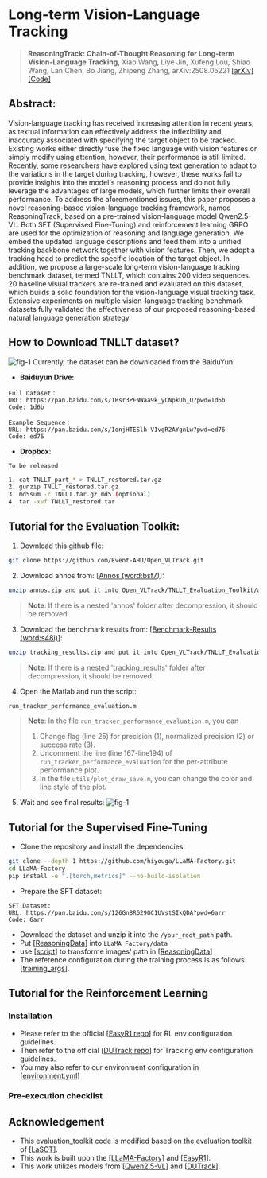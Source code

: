 # Long-term Vision-Language Tracking 


> **ReasoningTrack: Chain-of-Thought Reasoning for Long-term Vision-Language Tracking**, Xiao Wang, Liye Jin, Xufeng Lou, Shiao Wang, Lan Chen, Bo Jiang, Zhipeng Zhang, arXiv:2508.05221
[[arXiv]](https://arxiv.org/abs/2508.05221) 
[[Code]](https://github.com/Event-AHU/Open_VLTrack)
## Abstract: 
Vision-language tracking has received increasing attention in recent years, as textual information can effectively address the inflexibility and inaccuracy associated with specifying the target object to be tracked. Existing works either directly fuse the fixed language with vision features or simply modify using attention, however, their performance is still limited. Recently, some researchers have explored using text generation to adapt to the variations in the target during tracking, however, these works fail to provide insights into the model's reasoning process and do not fully leverage the advantages of large models, which further limits their overall performance. To address the aforementioned issues, this paper proposes a novel reasoning-based vision-language tracking framework, named ReasoningTrack, based on a pre-trained vision-language model Qwen2.5-VL. Both SFT (Supervised Fine-Tuning) and reinforcement learning GRPO are used for the optimization of reasoning and language generation. We embed the updated language descriptions and feed them into a unified tracking backbone network together with vision features. Then, we adopt a tracking head to predict the specific location of the target object. In addition, we propose a large-scale long-term vision-language tracking benchmark dataset, termed TNLLT, which contains 200 video sequences. 20 baseline visual trackers are re-trained and evaluated on this dataset, which builds a solid foundation for the vision-language visual tracking task. Extensive experiments on multiple vision-language tracking benchmark datasets fully validated the effectiveness of our proposed reasoning-based natural language generation strategy.

## How to Download TNLLT dataset? 
![fig-1](./figures/TNLLT_samples.png)
Currently, the dataset can be downloaded from the BaiduYun: 
* **Baiduyun Drive:**

```
Full Dataset：
URL: https://pan.baidu.com/s/1Bsr3PENWaa9k_yCNpkUh_Q?pwd=1d6b
Code: 1d6b 

Example Sequence：
URL: https://pan.baidu.com/s/1onjHTESlh-V1vgR2AYgnLw?pwd=ed76
Code: ed76 
```




* **Dropbox**: 
```
To be released
```
```bash
1. cat TNLLT_part_* > TNLLT_restored.tar.gz
2. gunzip TNLLT_restored.tar.gz
3. md5sum -c TNLLT.tar.gz.md5 (optional)
4. tar -xvf TNLLT_restored.tar
```

## Tutorial for the Evaluation Toolkit: 
1. Download this github file: 
```bash
git clone https://github.com/Event-AHU/Open_VLTrack.git
```

2. Download annos from: [[Annos (word:bsf7)](https://pan.baidu.com/s/1oYdqdCLUnf5Ylu3QfcLcSQ?pwd=bsf7)]: 
```bash
unzip annos.zip and put it into Open_VLTrack/TNLLT_Evaluation_Toolkit/annos
```
> **Note**: 
> If there is a nested 'annos' folder after decompression, it should be removed.

3. Download the benchmark results from: [[Benchmark-Results (word:s48i)](https://pan.baidu.com/s/1Acx8tEWWdSquJWpx9AXdzA?pwd=s48i)]: 
```bash 
unzip tracking_results.zip and put it into Open_VLTrack/TNLLT_Evaluation_Toolkit/tracking_results
```
> **Note**: 
> If there is a nested 'tracking_results' folder after decompression, it should be removed.

4. Open the Matlab and run the script: 
```bash
run_tracker_performance_evaluation.m
```
> **Note**: 
> In the file `run_tracker_performance_evaluation.m`, you can
> 1. Change flag (line 25) for precision (1), normalized precision (2) or success rate (3).
> 2. Uncomment the line (line 167-line194) of `run_tracker_performance_evaluation` for the per-attribute performance plot.
> 3. In the file `utils/plot_draw_save.m`, you can change the color and line style of the plot.

5. Wait and see final results: 
![fig-1](./figures/SRPRNPR.png)

## Tutorial for the Supervised Fine-Tuning

- Clone the repository and install the dependencies: 
```bash
git clone --depth 1 https://github.com/hiyouga/LLaMA-Factory.git
cd LLaMA-Factory
pip install -e ".[torch,metrics]" --no-build-isolation
```

- Prepare the SFT dataset: 
```
SFT Dataset:
URL: https://pan.baidu.com/s/126Gn8R629OC1UVstSIkQDA?pwd=6arr
Code: 6arr
```
- Download the dataset and unzip it into the `/your_root_path` path.
- Put [[ReasoningData](https://github.com/Event-AHU/Open_VLTrack/tree/main/ReasoningTrack/Supervise%20fine-tuning)] into `LLaMA_Factory/data`
- use [[script](https://github.com/Event-AHU/Open_VLTrack/blob/main/scripts/SFT/transforme_json.py)] to transforme images' path in [[ReasoningData](https://github.com/Event-AHU/Open_VLTrack/tree/main/ReasoningTrack/Supervise%20fine-tuning)]
- The reference configuration during the training process is as follows [[training_args](https://github.com/Event-AHU/Open_VLTrack/blob/main/ReasoningTrack/Supervise%20fine-tuning/training_args.yaml)].

## Tutorial for the Reinforcement Learning
### Installation
- Please refer to the official [[EasyR1 repo](https://github.com/hiyouga/EasyR1)] for RL env configuration guidelines.
- Then refer to the official [[DUTrack repo](https://github.com/GXNU-ZhongLab/DUTrack)] for Tracking env configuration guidelines.
- You may also refer to our environment configuration in [[environment.yml](https://github.com/Event-AHU/Open_VLTrack/blob/main/ReasoningTrack/Reinforcement%20Learning/environment.yml)]

### Pre-execution checklist

## Acknowledgement
- This evaluation_toolkit code is modified based on the evaluation toolkit of [[LaSOT](https://github.com/HengLan/LaSOT_Evaluation_Toolkit)]. 
- This work is built upon the [[LLaMA-Factory](https://github.com/hiyouga/LLaMA-Factory)] and [[EasyR1](https://github.com/hiyouga/EasyR1)].
- This work utilizes models from [[Qwen2.5-VL](https://github.com/QwenLM/Qwen2.5-VL)] and [[DUTrack](https://github.com/GXNU-ZhongLab/DUTrack)].



